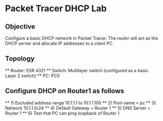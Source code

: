 
# Packet Tracer DHCP Lab
## Objective
Configure a basic DHCP network in Packet Tracer. The router will act as the DHCP server and allocate IP addresses to a client PC.

## Topology
** Router: ESR 4321
** Switch: Multilayer switch (configured as a basic Layer 2 switch)
** PC: PC0

## Configure DHCP on Router1 as follows
** 1) Excluded address range 10.1.1.1 to 10.1.1.100
** 2) Pool name = pc
** 3) Network 10.1.1.0/24
** 4) Default Gateway = Router 1
** 5) DNS Server = Router 1
** 6) Test that PC can ping loopback of Router 1
